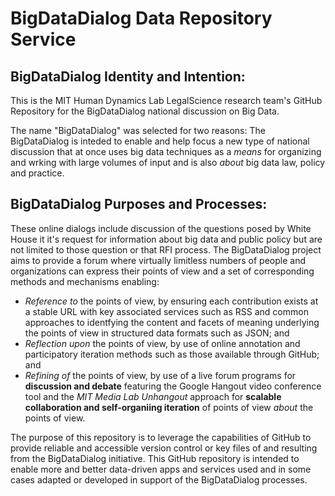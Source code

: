 # BigDataDialog Data Repository Service

## BigDataDialog Identity and Intention: 

This is the MIT Human Dynamics Lab LegalScience research team's GitHub Repository for the BigDataDialog national discussion on Big Data.  

The name "BigDataDialog" was selected for two reasons:  The BigDataDialog is inteded to enable and help focus a new type of national discussion that at once uses big data techniques as a *means* for organizing and wrking with large volumes of input and is also *about* big data law, policy and practice. 

## BigDataDialog Purposes and Processes: 

These online dialogs include discussion of the questions posed by White House it it's request for information about big data and public policy but are not limited to those question or that RFI process.  The BigDataDialog project aims to provide a forum where virtually limitless numbers of people and organizations can express their points of view and a set of corresponding methods and mechanisms enabling:

* *Reference to* the points of view, by ensuring each contribution exists at a stable URL with key associated services such as RSS and common approaches to identfying the content and facets of meaning underlying the points of view in structured data formats such as JSON; and
* *Reflection upon* the points of view, by use of online annotation and participatory iteration methods such as those available through GitHub; and
* *Refining of* the points of view, by use of a live forum programs for **discussion and debate** featuring the Google Hangout video conference tool and the *MIT Media Lab Unhangout* approach for **scalable collaboration and self-organiing iteration** of points of view *about* the points of view. 

The purpose of this repository is to leverage the capabilities of GitHub to provide reliable and accessible version control or key files of and resulting from the BigDataDialog initiative.  This GitHub repository is intended to enable more and better data-driven apps and services used and in some cases adapted or developed in support of the BigDataDialog processes. 


